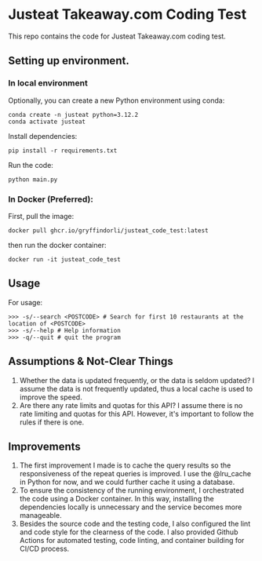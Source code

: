 # Justeat Takeaway.com Coding Test

This repo contains the code for Justeat Takeaway.com coding test.

## Setting up environment.

### In local environment
Optionally, you can create a new Python environment using conda:
```
conda create -n justeat python=3.12.2
conda activate justeat
```

Install dependencies:
```
pip install -r requirements.txt
```

Run the code:
```
python main.py
```

### In Docker (Preferred):
First, pull the image:
```
docker pull ghcr.io/gryffindorli/justeat_code_test:latest
```

then run the docker container:
```
docker run -it justeat_code_test
```

## Usage
For usage:
```
>>> -s/--search <POSTCODE> # Search for first 10 restaurants at the location of <POSTCODE>
>>> -s/--help # Help information
>>> -q/--quit # quit the program
```

## Assumptions & Not-Clear Things
1. Whether the data is updated frequently, or the data is seldom updated? I assume the data is not frequently updated, thus a local cache is used to improve the speed.
2. Are there any rate limits and quotas for this API? I assume there is no rate limiting and quotas for this API. However, it's important to follow the rules if there is one.

## Improvements
1. The first improvement I made is to cache the query results so the responsiveness of the repeat queries is improved. I use the @lru_cache in Python for now, and we could further cache it using a database.
2. To ensure the consistency of the running environment, I orchestrated the code using a Docker container. In this way, installing the dependencies locally is unnecessary and the service becomes more manageable.
3. Besides the source code and the testing code, I also configured the lint and code style for the clearness of the code. I also provided Github Actions for automated testing, code linting, and container building for CI/CD process.
